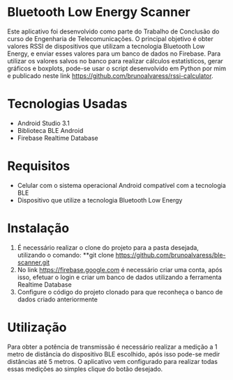 # Bluetooth Low Energy Scanner

Este aplicativo foi desenvolvido como parte do Trabalho de Conclusão do curso de Engenharia de Telecomunicações. O principal objetivo é obter valores RSSI de dispositivos que utilizam a tecnologia Bluetooth Low Energy, e enviar esses valores para um banco de dados no Firebase. Para utilizar os valores salvos no banco para realizar cálculos estatísticos, gerar gráficos e boxplots, pode-se usar o script desenvolvido em Python por mim e publicado neste link https://github.com/brunoalvaress/rssi-calculator.

# Tecnologias Usadas

- Android Studio 3.1
- Biblioteca BLE Android
- Firebase Realtime Database

# Requisitos

- Celular com o sistema operacional Android compatível com a tecnologia BLE
- Dispositivo que utilize a tecnologia Bluetooth Low Energy

# Instalação

1. É necessário realizar o clone do projeto para a pasta desejada, utilizando o comando: **git clone https://github.com/brunoalvaress/ble-scanner.git 
2. No link https://firebase.google.com é necessário criar uma conta, após isso, efetuar o login e criar um banco de dados utilizando a ferramenta Realtime Database
3. Configure o código do projeto clonado para que reconheça o banco de dados criado anteriormente

# Utilização 

Para obter a potência de transmissão é necessário realizar a medição a 1 metro de distância do dispositivo BLE escolhido, após isso pode-se medir distâncias até 5 metros. O aplicativo vem configurado para realizar todas essas medições ao simples clique do botão desejado.


